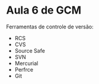 # Aula 6 de GCM

Ferramentas de controle de versão:

* RCS
* CVS
* Source Safe
* SVN
* Mercurial
* Perfrce
* Git
